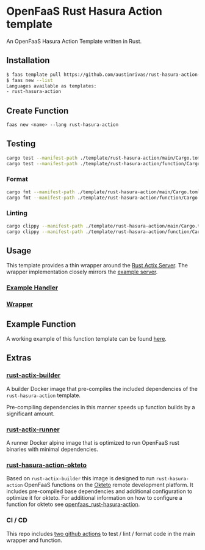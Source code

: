 OpenFaaS Rust Hasura Action template
=============================================

An OpenFaaS Hasura Action Template written in Rust.

## Installation

```sh
$ faas template pull https://github.com/austinrivas/rust-hasura-action-template
$ faas new --list
Languages available as templates:
- rust-hasura-action
```

## Create Function

```sh
faas new <name> --lang rust-hasura-action
```

## Testing

```sh
cargo test --manifest-path ./template/rust-hasura-action/main/Cargo.toml
cargo test --manifest-path ./template/rust-hasura-action/function/Cargo.toml
```

### Format

```sh
cargo fmt --manifest-path ./template/rust-hasura-action/main/Cargo.toml
cargo fmt --manifest-path ./template/rust-hasura-action/function/Cargo.toml
```

### Linting

```sh
cargo clippy --manifest-path ./template/rust-hasura-action/main/Cargo.toml
cargo clippy --manifest-path ./template/rust-hasura-action/function/Cargo.toml
```

## Usage

This template provides a thin wrapper around the [Rust Actix Server](https://actix.rs/). The wrapper implementation closely mirrors the [example server](https://github.com/seanmonstar/warp#example).

### [Example Handler](template/rust-warp/function/src/lib.rs)
### [Wrapper](template/rust-warp/main/src/main.rs)

## Example Function

A working example of this function template can be found [here](https://github.com/austinrivas/openfaas_rust-hasura-action).

## Extras

### [rust-actix-builder](https://hub.docker.com/r/austinrivas/rust-actix-builder/dockerfile)

A builder Docker image that pre-compiles the included dependencies of the `rust-hasura-action` template.

Pre-compiling dependencies in this manner speeds up function builds by a significant amount.

### [rust-actix-runner](https://hub.docker.com/r/austinrivas/rust-actix-runner/dockerfile)

A runner Docker alpine image that is optimized to run OpenFaaS rust binaries with minimal dependencies.

### [rust-hasura-action-okteto](https://hub.docker.com/r/austinrivas/rust-hasura-action-okteto/dockerfile)

Based on `rust-actix-builder` this image is designed to run `rust-hasura-action` OpenFaaS functions on the [Okteto](https://okteto.com/) remote development platform. It includes pre-compiled base dependencies and additional configuration to optimize it for okteto. For additional information on how to configure a function for okteto see [openfaas_rust-hasura-action](https://github.com/austinrivas/openfaas_rust-hasura-action).

### CI / CD

This repo includes [two github actions](.github/workflows) to test / lint / format code in the main wrapper and function.
